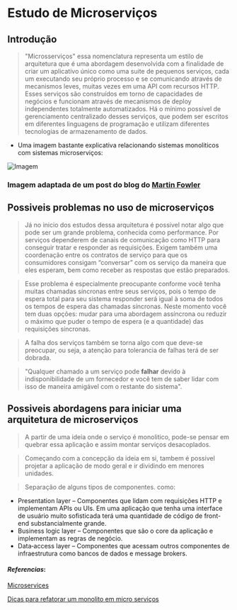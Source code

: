 # Estudo de Microserviços

## Introdução
> "Microsserviços" essa nomenclatura representa um estilo de arquitetura que é uma abordagem desenvolvida com a finalidade de criar um aplicativo único como uma suite de pequenos serviços, cada um executando seu próprio processo e se comunicando através de mecanismos leves, muitas vezes em uma API com recursos HTTP.
Esses serviços são construídos em torno de capacidades de negócios e funcionam através de mecanismos de deploy independentes totalmente automatizados. Há o mínimo possível de gerenciamento centralizado desses serviços, que podem ser escritos em diferentes linguagens de programação e utilizam diferentes tecnologias de armazenamento de dados.

* Uma imagem bastante explicativa relacionando sistemas monoliticos com sistemas microserviços:

![Imagem](https://insights-images.thoughtworks.com/microservicos_nutshell_126263a3524c13ca2476c08a14af4943.jpg)


### Imagem adaptada de um post do blog do [Martin Fowler](https://martinfowler.com/articles/microservices.html)

## Possiveis problemas no uso de microserviços
> Já no inicio dos estudos dessa arquitetura é possivel notar algo que pode ser um grande problema, conhecida como performance. Por serviços dependerem de canais de comunicação como HTTP para conseguir tratar e responder as requisições. Exigem também uma coordenação entre os contratos de serviço para que os consumidores consigam “conversar” com os serviço da maneira que eles esperam, bem como receber as respostas que estão preparados.

>Esse problema é especialmente preocupante conforme você tenha muitas chamadas síncronas entre seus serviços, pois o tempo de espera total para seu sistema responder será igual à soma de todos os tempos de espera das chamadas síncronas. Neste momento você tem duas opções: mudar para uma abordagem assíncrona ou reduzir o máximo que puder o tempo de espera (e a quantidade) das requisições síncronas.

>A falha dos serviços também se torna algo com que deve-se preocupar, ou seja, a atenção para tolerancia de falhas terá de ser dobrada.

>"Qualquer chamado a um serviço pode **falhar** devido à indisponibilidade de um fornecedor e você tem de saber lidar com isso de maneira amigável com o restante do sistema". 

## Possiveis abordagens para iniciar uma arquitetura de microserviços

> A partir de uma ideia onde o serviço é monolitico, pode-se pensar em quebrar essa aplicação e assim montar serviços desacoplados. 

> Começando com a concepção da ideia em si, tambem é possivel projetar a aplicação de modo geral e ir dividindo em menores unidades.

> Separação de alguns tipos de componentes. como:
* Presentation layer – Componentes que lidam com requisições HTTP e implementam APIs ou UIs. Em uma aplicação que tenha uma interface de usuário muito sofisticada terá uma quantidade de código de front-end substancialmente grande.
* Business logic layer – Componentes que são o core da aplicação e implementam as regras de negócio.
* Data‑access layer – Componentes que acessam outros componentes de infraestrutura como bancos de dados e message brokers.


#### ***Referencias***:
[Microservices](https://martinfowler.com/articles/microservices.html)

[Dicas para refatorar um monolito em micro serviços](https://www.luiztools.com.br/post/dicas-para-refatorar-um-monolito-em-micro-servicos/)
